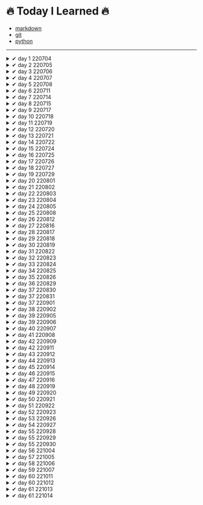 # 🔥 Today I Learned 🔥

- [markdown](https://github.com/jincde/TIL/tree/master/markdown)
- [git](https://github.com/jincde/TIL/tree/master/git)
- [python](https://github.com/jincde/TIL/tree/master/python)

---

<details>
<summary> ✔ day 1 220704 </summary>

#### 가입

- `github` 가입
- `notion` 가입
- `syllaverse` 가입
- `discord` 가입

#### 개발환경 설정

- `git` 설치

- `Python` 설치

- `VScode` 설치

- `Typora` 설치
  
  </details>

<details>
<summary> ✔ day 2 220705 </summary>

- `markdown` 문법

- `git` 실습
  
  </details>
  <details>
  <summary> ✔ day 3 220706 </summary>

- `로컬저장소` `원격저장소` 개념

- `git 기본 브랜치` 설치

- 저장소 만들고 `3커밋`

- TIL `커밋`
  
  </details>

<details>
<summary> ✔ day 4 220707 </summary>

- `clone`개념 정리

- `branch`개념 정리

- `merge`개념 정리

- `pull request`개념 정리
  
  </details>

<details>
<summary> ✔ day 5 220708 </summary>

- 채용공고 정리

- 지원자격 공통 기술스택 파악

- 우대사항 파악

- [job-research](https://github.com/jincde/job-research)
  
  </details>

<details>
<summary> ✔ day 6 220711 </summary>

- `python`기본 문법

- 코드업 파이썬기본100제 ~20번 문항. ing
  
  </details>

<details>
<summary> ✔ day 7 220714 </summary>

- `python` 조건문

- `python` 반복문

- `VOCA`폴더 생성
  
  </details>

<details>
<summary> ✔ day 8 220715 </summary>

- `python` 프로젝트01 (01.py ~ 05.py)
  
  </details>

<details>
<summary> ✔ day 9 220717 </summary>

- `Marktext` - Typora 대체 프로그램 설치 및 설정
  
  </details>

<details>
<summary> ✔ day 10 220718 </summary>

- `OSI 7 Layer`
  
  </details>

<details>
<summary> ✔ day 11 220719 </summary>

- `객체지향 - oop`
- `SWEA` 4문제 실습
- `python` 20번, 21번 실습 

</details>

<details>
<summary> ✔ day 12 220720 </summary>

- `SWEA` 5문제 실습
- `객체지향` - 스태틱 메소드, 데코레이터,

</details>

<details>
<summary> ✔ day 13 220721 </summary>

- `SWEA` 5문제 실습
- `객체지향` - 스태틱 메소드, 데코레이터,

</details>

<details>
<summary> ✔ day 14 220722 </summary>

- `API` 
- `TMDB API`실습

</details>

<details>
<summary> ✔ day 15 220724 </summary>

- `정보처리기사 실기시험 응시` 

</details>

<details>
<summary> ✔ day 16 220725 </summary>

- `알고리즘`
- `백준`실습
- `MAC OS`설정

</details>

<details>
<summary> ✔ day 17 220726 </summary>

- `시간 복잡도`

</details>

<details>
<summary> ✔ day 18 220727 </summary>

- `python`문자열 메소드
- `백준` 단계별 문제 풀이

</details>

<details>
<summary> ✔ day 19 220729 </summary>

- `코딩테스트 모의고사` 7문제 중 4문제 풀이

</details>

<details>
<summary> ✔ day 20 220801 </summary>

- 자료구조 `stack`, `queue`

</details>

<details>
<summary> ✔ day 21 220802 </summary>

- 자료구조 `heap`, `set`

</details>

<details>
<summary> ✔ day 22 220803 </summary>

- `2차원 리스트`

</details>

<details>
<summary> ✔ day 23 220804 </summary>

- 2차원 리스트 `순회`

</details>

<details>
<summary> ✔ day 24 220805 </summary>

- `코딩테스트 모의고사` 2회차

</details>

<details>
<summary> ✔ day 25 220808 </summary>

- `브루트포스`
- `델타 탐색`

</details>

<details>
<summary> ✔ day 26 220812 </summary>

- `코딩테스트 모의고사` 3회차

</details>

<details>
<summary> ✔ day 27 220816 </summary>

- `데이터베이스`
- `SQL` 작성 실습

</details>

<details>
<summary> ✔ day 28 220817 </summary>

- `SQL` 쿼리 작성 실습

</details>

<details>
<summary> ✔ day 29 220818 </summary>

- 'SQL' 쿼리 작성 실습
- 숫자 관련 함수, `GROUP BY`

</details>

<details>
<summary> ✔ day 30 220819 </summary>

- `SQL` 서브쿼리 작성 실습
- `INNER JOIN` 예습

</details>

<details>
<summary> ✔ day 31 220822 </summary>

- `SQL` JOIN 작성 실습

</details>

<details>
<summary> ✔ day 32 220823 </summary>

- `ERD` 작성 실습

</details>

<details>
<summary> ✔ day 33 220824 </summary>

- `ORM` 활용 실습

</details>

<details>
<summary> ✔ day 34 220825 </summary>

- `ORM` 활용 실습 2일차

</details>

<details>
<summary> ✔ day 35 220826 </summary>

- `DB` 최종 테스트

</details>

<details>
<summary> ✔ day 36 220829 </summary>

- `HTML`, `CSS`개념

</details>

<details>
<summary> ✔ day 37 220830 </summary>

- `HTML`, `CSS`개념 2일차
</details>

<details>
<summary> ✔ day 37 220831 </summary>

- `웹`제작 실습
</details>

<details>
<summary> ✔ day 37 220901 </summary>

- `웹`제작 실습 2일차
</details>

<details>
<summary> ✔ day 38 220902 </summary>

- `웹` 팀프로젝트 첫번째
</details>

<details>
<summary> ✔ day 39 220905 </summary>

- `Bootstrap`
</details>

<details>
<summary> ✔ day 39 220906 </summary>

- `Bootstrap` 2일차
</details>

<details>
<summary> ✔ day 40 220907 </summary>

- `Bootstrap` 3일차
- `grid`
</details>

<details>
<summary> ✔ day 41 220908 </summary>

- `Bootstrap` 4일차
</details>

<details>
<summary> ✔ day 42 220909 </summary>

- `React` 공부 시작
</details>

<details>
<summary> ✔ day 42 220911 </summary>

- `Javascript`
</details>

<details>
<summary> ✔ day 43 220912 </summary>

- `Javascript`
</details>

<details>
<summary> ✔ day 44 220913 </summary>

- `Web`팀프로젝트2 1일차
</details>

<details>
<summary> ✔ day 45 220914 </summary>

- `Web`팀프로젝트2 2일차
</details>

<details>
<summary> ✔ day 46 220915 </summary>

- `JavaScript` 개념 정리
</details>

<details>
<summary> ✔ day 47 220916 </summary>

- `JavaScript` 개념 정리
</details>

<details>
<summary> ✔ day 48 220919 </summary>

- `JavaScript` carousel 구현
</details>

<details>
<summary> ✔ day 49 220920 </summary>

- `JavaScript` lotto 추첨 구현
</details>

<details>
<summary> ✔ day 50 220921 </summary>

- `Django` 1일차
</details>

<details>
<summary> ✔ day 51 220922 </summary>

- `Django` 2일차
</details>

<details>
<summary> ✔ day 52 220923 </summary>

- 서비스 분석 및 기획
</details>

<details>
<summary> ✔ day 53 220926 </summary>

- `Django` 3일차
</details>

<details>
<summary> ✔ day 54 220927 </summary>

- `Django` 4일차
</details>

<details>
<summary> ✔ day 55 220928 </summary>

- `Django` 5일차
</details>

<details>
<summary> ✔ day 55 220929 </summary>

- `Django` 6일차
</details>

<details>
<summary> ✔ day 55 220930 </summary>

- [페어프로젝트](https://github.com/jincde/django-pair-movie)

  </details>

<details>
<summary> ✔ day 56 221004 </summary>

- `Django` 7일차
</details>

<details>
<summary> ✔ day 57 221005 </summary>

- `Django` 8일차
</details>

<details>
<summary> ✔ day 58 221006 </summary>

- `Django` 9일차
</details>

<details>
<summary> ✔ day 59 221007 </summary>

- [페어프로젝트2](https://github.com/jincde/django-pair-movie2)
</details>

<details>
<summary> ✔ day 60 221011 </summary>

- `해커톤`멘토링 신청
- `Django` 회원 관리
</details>

<details>
<summary> ✔ day 60 221012 </summary>

- `Django` Auth
</details>

<details>
<summary> ✔ day 61 221013 </summary>

- `Django` Auth
</details>

<details>
<summary> ✔ day 61 221014 </summary>

- [페어프로젝트3](https://github.com/jincde/django-pair-movie3)
</details>